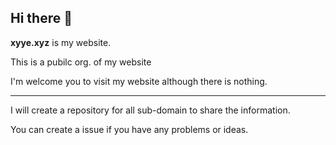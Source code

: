 ## Hi there 👋
**xyye.xyz** is my website. 

This is a pubilc org. of my website

I'm welcome you to visit my website although there is nothing.

---

I will create a repository for all sub-domain to share the information.

You can create a issue if you have any problems or ideas.
<!--

**Here are some ideas to get you started:**

🙋‍♀️ A short introduction - what is your organization all about?
🌈 Contribution guidelines - how can the community get involved?
👩‍💻 Useful resources - where can the community find your docs? Is there anything else the community should know?
🍿 Fun facts - what does your team eat for breakfast?
🧙 Remember, you can do mighty things with the power of [Markdown](https://docs.github.com/github/writing-on-github/getting-started-with-writing-and-formatting-on-github/basic-writing-and-formatting-syntax)
-->
